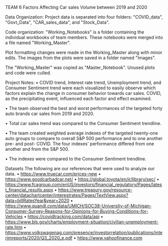 TEAM 6
Factors Affecting Car sales Volume between 2019 and 2020

Data Organization:
Project data is separated into four folders: "COVID_data", "Govt_Data", "CAR_sales_data", and "Stock_Data". 

Code organization:
"Working_Notebooks" is a folder containing the individual workbooks of team members. These notebooks were merged into a file named "Working_Master".

Plot formatting changes were made in the Working_Master along with minor edits. The images from the plots were saved in a folder named "Images".

The "Working_Master" was copied as "Master_Notebook".  Unused plots and code were culled.

Project Notes:
• COVID trend, Interest rate trend, Unemployment trend, and Consumer Sentiment trend were each visualized to easily observe which factors explain the change in consumer behavior towards car sales.  COVID, as the precipitating event, influenced each factor and effect examined.

• The team observed the best and worst performances of the targeted forty auto brands car sales from 2019 and 2020.

• Total car sales trend was compared to the Consumer Sentiment trendline.

• The team created weighted average indexes of the targeted twenty-one auto groups to compare to overall S&P 500 performance and to one another pre- and post- COVID.  The four indexes' performance differed from one another and from the S&P 500.

• The indexes were compared to the Consumer Sentiment trendline.

Datasets
 	The following are our references that were used to analyze our data.
•	https://www.truecar.com/prices-new
•	https://www.goodcarbadcar.net/
•	https://global.toyota/en/ir/library/sec/
•	https://www.fcagroup.com/enUS/investors/financial_regulatory/Pages/latest_financial_results.aspx
•	https://www.treasury.gov/resource-center/datachartcenter/interestrates/Pages/TextView.aspx?data=billRatesYear&year=2020
•	https://www.quandl.com/data/UMICH/SOC38-University-of-Michigan-Consumer-Survey-Reasons-for-Opinions-for-Buying-Conditions-for-Vehicles
•	https://covidtracking.com/data/api
•	https://www.bls.gov/charts/employment-situation/civilian-unemployment-rate.htm
•	https://www.volkswagenag.com/presence/investorrelation/publications/interimreports/2020/Q3_2020_e.pdf
•	https://www.yahoofinance.com


    